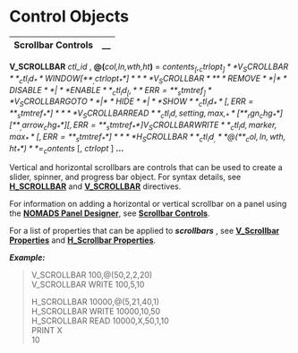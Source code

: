 # Control Objects

**Scrollbar Controls** |  **__**  
---|---  
  
**V_SCROLLBAR** _ctl_id_ , **@(**_col,ln,wth,ht_**)** = _contents$_ [, _ctrlopt_ ]   
**V_SCROLLBAR** _ctl_id_**WINDOW [**_,ctrlopt_**]**  
**V_SCROLLBAR** { **REMOVE** | **DISABLE** | **ENABLE** } _ctl_id_ [, **ERR=**_stmtref_ ]   
**V_SCROLLBAR {GOTO** | **HIDE** | **SHOW}**_ctl_id_**[,ERR=**_stmtref_**]**  
**V_SCROLLBAR READ** _ctl_id, setting, max,_**[**_rgn_chg_**][**_,arrow_chg_**][,ERR=**_stmtref_**]  
V_SCROLLBAR WRITE** _ctl_id, marker, max_**[,ERR=**_stmtref_**]**  
**H_SCROLLBAR** _ctl_id_ , **@(**_col,ln,wth,ht_**)** = _contents$_ [, _ctrlopt_ ] **...**

Vertical and horizontal scrollbars are controls that can be used to create a slider, spinner, and progress bar object. For syntax details, see **[H_SCROLLBAR](../../../directives/h_scrollbar.md)** and **[V_SCROLLBAR](../../../directives/v_scrollbar.md)** directives.

For information on adding a horizontal or vertical scrollbar on a panel using the **[NOMADS Panel Designer](../../../NOMADS%20Graphical%20Application/Panel%20Designer/Introduction.md)**, see **[Scrollbar Controls](../../../NOMADS%20Graphical%20Application/Creating%20Panel%20Controls/Scrollbar%20Controls/Overview.md)**.

For a list of properties that can be applied to **_scrollbars_** , see **[V_Scrollbar Properties](../../../control_object_properties/vscrollbar_properties.md)** and **[H_Scrollbar Properties](../../../control_object_properties/hscrollbar_properties.md)**.

**_Example:_**

> V_SCROLLBAR 100,@(50,2,2,20)   
>  V_SCROLLBAR WRITE 100,5,10   
>   
>  H_SCROLLBAR 10000,@(5,21,40,1)   
>  H_SCROLLBAR WRITE 10000,10,50   
>  H_SCROLLBAR READ 10000,X,50,1,10   
>  PRINT X   
>  10

> 
